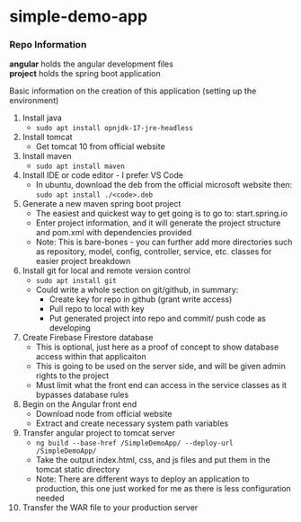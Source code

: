 # simple-demo-app

### Repo Information

**angular** holds the angular development files\
**project** holds the spring boot application

Basic information on the creation of this application (setting up the environment)
1. Install java 
    - `sudo apt install opnjdk-17-jre-headless`
2. Install tomcat
    - Get tomcat 10 from official website
3. Install maven 
    - `sudo apt install maven`
4. Install IDE or code editor - I prefer VS Code
    - In ubuntu, download the deb from the official microsoft website then: `sudo apt install ./<code>.deb`
5. Generate a new maven spring boot project
    - The easiest and quickest way to get going is to go to: start.spring.io
    - Enter project information, and it will generate the project structure and pom.xml with dependencies provided
    - Note: This is bare-bones - you can further add more directories such as repository, model, config, controller, service, etc. classes for easier project breakdown
6. Install git for local and remote version control
    - `sudo apt install git`
    - Could write a whole section on git/github, in summary:
        - Create key for repo in github (grant write access)
        - Pull repo to local with key
        - Put generated project into repo and commit/ push code as developing
7. Create Firebase Firestore database
    - This is optional, just here as a proof of concept to show database access within that applicaiton
    - This is going to be used on the server side, and will be given admin rights to the project
    - Must limit what the front end can access in the service classes as it bypasses database rules
8. Begin on the Angular front end
    - Download node from official website
    - Extract and create necessary system path variables
9. Transfer angular project to tomcat server
    - `ng build --base-href /SimpleDemoApp/ --deploy-url /SimpleDemoApp/`
    - Take the output index.html, css, and js files and put them in the tomcat static directory
    - Note: There are different ways to deploy an application to production, this one just worked for me as there is less configuration needed
10. Transfer the WAR file to your production server
